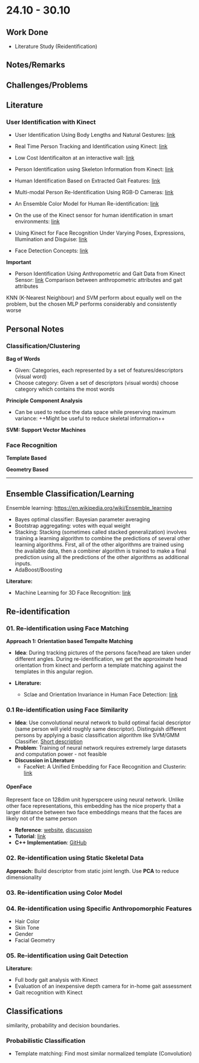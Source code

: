 # 24.10 - 30.10

## Work Done

- Literature Study (Reidentification)

## Notes/Remarks

## Challenges/Problems

## Literature

### User Identification with Kinect

- User Identification Using Body Lengths and Natural Gestures: [link](https://www.cs.cmu.edu/~ehayashi/papers/CHI2014_wavetome.pdf)
- Real Time Person Tracking and Identification using Kinect: [link](https://web.wpi.edu/Pubs/E-project/Available/E-project-042513-081838/unrestricted/Real_Time_Person_Tracking_and_Identification_using_the_Kinect_sensor.pdf)
- Low Cost Identificaiton at an interactive wall: [link](https://mt.inf.tu-dresden.de/cnt/uploads/YouTouch_CR.pdf)
- Person Identification using Skeleton Information from Kinect: [link](https://www.google.ch/url?sa=t&rct=j&q=&esrc=s&source=web&cd=9&ved=0ahUKEwjOydKAm_HPAhWBSBQKHZu7CV8QFghiMAg&url=https%3A%2F%2Fwww.thinkmind.org%2Fdownload.php%3Farticleid%3Dachi_2013_4_50_20187&usg=AFQjCNFuf92f7ukpDR76W4cB68KVbdXmPw&sig2=P1xfbhAOl0cmNqqzrxLFqQ&bvm=bv.136593572,d.d24&cad=rja)
- Human Identification Based on Extracted Gait Features: [link](https://www.google.ch/url?sa=t&rct=j&q=&esrc=s&source=web&cd=14&ved=0ahUKEwj73Oq2nfHPAhUCxRQKHYgcCX0QFghhMA0&url=http%3A%2F%2Fsdiwc.us%2Fdigitlib%2Fjournal_paper.php%3Fpaper%3D00000032.pdf&usg=AFQjCNGB4iWvknzYGbLLeTvueIlEDbBYGA&sig2=FDEMZtlTYzTFnnzzUyIzog&cad=rja)
- Multi-modal Person Re-Identification Using RGB-D Cameras: [link](https://pralab.diee.unica.it/sites/default/files/Pala_IEEE_TCSVT2015.pdf)
- An Ensemble Color Model for Human Re-identification: [link](http://faculty.ucmerced.edu/mhyang/papers/wacv15_reid.pdf)
- On the use of the Kinect sensor for human identification in smart environments: [link](http://content.iospress.com/articles/journal-of-ambient-intelligence-and-smart-environments/ais267)
- Using Kinect for Face Recognition Under Varying Poses, Expressions, Illumination and Disguise: [link](http://citeseerx.ist.psu.edu/viewdoc/download?doi=10.1.1.308.5777&rep=rep1&type=pdf)


- Face Detection Concepts: [link](https://developers.google.com/vision/face-detection-concepts)

**Important**
- Person Identification Using Anthropometric and Gait Data from Kinect Sensor: [link](https://www.aaai.org/ocs/index.php/AAAI/AAAI15/paper/viewFile/9680/9276)
Comparison between anthropometric attributes and gait attributes

 KNN (K-Nearest Neighbour) and SVM perform about equally well on the problem, but the chosen MLP performs considerably and consistently worse


## Personal Notes

### Classification/Clustering

**Bag of Words**
- Given: Categories, each represented by a set of features/descriptors (visual word)
- Choose category: Given a set of descriptors (visual words) choose category which contains the most words

**Principle Component Analysis**
- Can be used to reduce the data space while preserving maximum variance: ++Might be useful to reduce skeletal information++

**SVM: Support Vector Machines**

### Face Recognition


**Template Based**



**Geometry Based**




-------

## Ensemble Classification/Learning

Ensemble learning: https://en.wikipedia.org/wiki/Ensemble_learning

- Bayes optimal classifier: Bayesian parameter averaging
- Bootstrap aggregating: votes with equal weight
- Stacking: Stacking (sometimes called stacked generalization) involves training a learning algorithm to combine the predictions of several other learning algorithms. First, all of the other algorithms are trained using the available data, then a combiner algorithm is trained to make a final prediction using all the predictions of the other algorithms as additional inputs. 
- AdaBoost/Boosting

**Literature:**

- Machine Learning for 3D Face Recognition: [link](http://www.ai.rug.nl/~mwiering/Thesis_Florin_Schimbinschi.pdf)


## Re-identification
### 01. Re-identification using Face Matching

**Approach 1: Orientation based Tempalte Matching**
- **Idea**: During tracking pictures of the persons face/head are taken under different angles. During re-identification, we get the approximate head orientation from kinect and perform a template matching against the templates in this angular region.


- **Literature:**
	- Sclae and Orientation Invariance in Human Face Detection: [link](http://citeseerx.ist.psu.edu/viewdoc/download?doi=10.1.1.41.1157&rep=rep1&type=pdf)


### 0.1 Re-identification using Face Similarity

- **Idea**: Use convolutional neural network to build optimal facial descriptor (same person will yield roughly same descriptor). Distinguish different persons by applying a basic classification algorithm like SVM/GMM Classifier. [Short description](https://medium.com/@ageitgey/machine-learning-is-fun-part-4-modern-face-recognition-with-deep-learning-c3cffc121d78#.w0acdfhei)
- **Problem**: Training of neural network requires extremely large datasets and computation power - not feasible
- **Discussion in Literature**
    - FaceNet: A Unified Embedding for Face Recognition and Clusterin: [link](http://www.cv-foundation.org/openaccess/content_cvpr_2015/app/1A_089.pdf)

#### OpenFace
Represent face on 128dim  unit hyperspcere using neural network. Unlike other face representations, this embedding has the nice property that a larger distance between two face embeddings means that the faces are likely not of the same person
- **Reference**: [website](https://cmusatyalab.github.io/openface/), [discussion](https://bamos.github.io/2016/01/19/openface-0.2.0/)
- **Tutorial**: [link](https://medium.com/@ageitgey/machine-learning-is-fun-part-4-modern-face-recognition-with-deep-learning-c3cffc121d78#.w0acdfhei)
- **C++ Implementation**: [GitHub](https://github.com/aybassiouny/OpenFaceCpp)


### 02. Re-identification using Static Skeletal Data
**Approach:** Build descriptor from static joint length. Use **PCA** to reduce dimensionality

### 03. Re-identification using Color Model

### 04. Re-identification using Specific Anthropomorphic Features
- Hair Color
- Skin Tone
- Gender
- Facial Geometry


### 05. Re-identification using Gait Detection


**Literature:**
- Full body gait  analysis  with  Kinect
- Evaluation  of  an  inexpensive  depth  camera for in-home gait assessment
- Gait  recognition  with  Kinect


## Classifications
similarity, probability and decision boundaries.


### Probabilistic Classification

- Template matching: Find most similar normalized template (Convolution)




